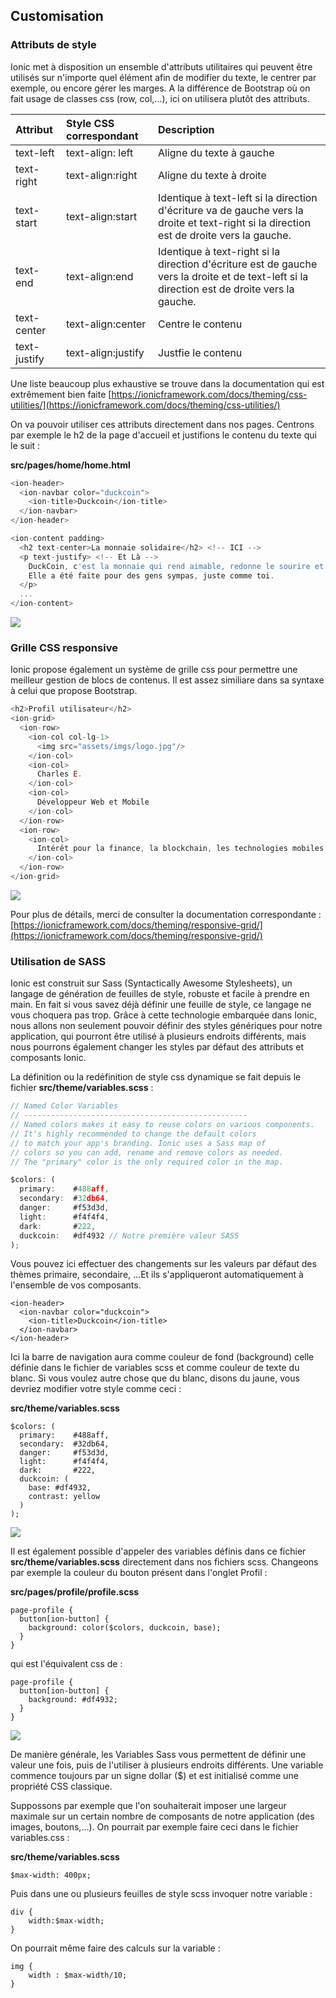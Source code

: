 ## Customisation

### Attributs de style

Ionic met à disposition un ensemble d'attributs utilitaires qui peuvent être utilisés sur n'importe quel élément afin de modifier du texte, le centrer par exemple, ou encore gérer les marges. A la différence de Bootstrap où on fait usage de classes css \(row, col,...\), ici on utilisera plutôt des attributs.

| Attribut | Style CSS correspondant | Description |
| :--- | :--- | :--- |
| text-left | text-align: left | Aligne du texte à gauche |
| text-right | text-align:right | Aligne du texte à droite |
| text-start | text-align:start | Identique à text-left si la direction d'écriture va de gauche vers la droite et text-right si la direction est de droite vers la gauche. |
| text-end | text-align:end | Identique à text-right si la direction d'écriture est de gauche vers la droite et de text-left si la direction est de droite vers la gauche. |
| text-center | text-align:center | Centre le contenu |
| text-justify | text-align:justify | Justfie le contenu |

Une liste beaucoup plus exhaustive se trouve dans la documentation qui est extrêmement bien faite [https://ionicframework.com/docs/theming/css-utilities/](https://ionicframework.com/docs/theming/css-utilities/)

On va pouvoir utiliser ces attributs directement dans nos pages. Centrons par exemple le h2 de la page d'accueil et justifions le contenu du texte qui le suit :

**src/pages/home/home.html**

```js
<ion-header>
  <ion-navbar color="duckcoin">
    <ion-title>Duckcoin</ion-title>
  </ion-navbar>
</ion-header>

<ion-content padding>
  <h2 text-center>La monnaie solidaire</h2> <!-- ICI -->
  <p text-justify> <!-- Et Là -->
    DuckCoin, c'est la monnaie qui rend aimable, redonne le sourire et change la face du monde.
    Elle a été faite pour des gens sympas, juste comme toi.
  </p>
  ...
</ion-content>
```

![](/assets/screen_home_5.png)

### Grille CSS responsive

Ionic propose également un système de grille css pour permettre une meilleur gestion de blocs de contenus. Il est assez similiare dans sa syntaxe à celui que propose Bootstrap.

```js
<h2>Profil utilisateur</h2>
<ion-grid>
  <ion-row>
    <ion-col col-lg-1>
      <img src="assets/imgs/logo.jpg"/>
    </ion-col>
    <ion-col>
      Charles E.
    </ion-col>
    <ion-col>
      Développeur Web et Mobile
    </ion-col>
  </ion-row>
  <ion-row>
    <ion-col>
      Intérêt pour la finance, la blockchain, les technologies mobiles et le O'tacos
    </ion-col>
  </ion-row>
</ion-grid>
```

![](/assets/screen_profile_5.png)

Pour plus de détails, merci de consulter la documentation correspondante : [https://ionicframework.com/docs/theming/responsive-grid/](https://ionicframework.com/docs/theming/responsive-grid/)

### Utilisation de SASS

Ionic est construit sur Sass \(Syntactically Awesome Stylesheets\), un langage de génération de feuilles de style, robuste et facile à prendre en main. En fait si vous savez déjà définir une feuille de style, ce langage ne vous choquera pas trop. Grâce à cette technologie embarquée dans Ionic, nous allons non seulement pouvoir définir des styles génériques pour notre application, qui pourront être utilisé à plusieurs endroits différents, mais nous pourrons également changer les styles par défaut des attributs et composants Ionic.

La définition ou la redéfinition de style css dynamique se fait depuis le fichier **src/theme/variables.scss** :

```js
// Named Color Variables
// --------------------------------------------------
// Named colors makes it easy to reuse colors on various components.
// It's highly recommended to change the default colors
// to match your app's branding. Ionic uses a Sass map of
// colors so you can add, rename and remove colors as needed.
// The "primary" color is the only required color in the map.

$colors: (
  primary:    #488aff,
  secondary:  #32db64,
  danger:     #f53d3d,
  light:      #f4f4f4,
  dark:       #222,
  duckcoin:   #df4932 // Notre première valeur SASS
);
```

Vous pouvez ici effectuer des changements sur les valeurs par défaut des thèmes primaire, secondaire, ...Et ils s'appliqueront automatiquement à l'ensemble de vos composants.

```
<ion-header>
  <ion-navbar color="duckcoin">
    <ion-title>Duckcoin</ion-title>
  </ion-navbar>
</ion-header>
```

Ici la barre de navigation aura comme couleur de fond \(background\) celle définie dans le fichier de variables scss et comme couleur de texte du blanc. Si vous voulez autre chose que du blanc, disons du jaune, vous devriez modifier votre style comme ceci :

**src/theme/variables.scss**

```
$colors: (
  primary:    #488aff,
  secondary:  #32db64,
  danger:     #f53d3d,
  light:      #f4f4f4,
  dark:       #222,
  duckcoin: (
    base: #df4932,
    contrast: yellow
  )
);
```

![](/assets/screen_home_4.png)

Il est également possible d'appeler des variables définis dans ce fichier **src/theme/variables.scss** directement dans nos fichiers scss. Changeons par exemple la couleur du bouton présent dans l'onglet Profil :

**src/pages/profile/profile.scss**

```
page-profile {
  button[ion-button] {
    background: color($colors, duckcoin, base);
  }
}
```

qui est l'équivalent css de :

```
page-profile {
  button[ion-button] {
    background: #df4932;
  }
}
```

![](/assets/screenprofile_1.png)



De manière générale, les Variables Sass vous permettent de définir une valeur une fois, puis de l'utiliser à plusieurs endroits différents. Une variable commence toujours par un signe dollar \($\) et est initialisé comme une propriété CSS classique.

Suppossons par exemple que l'on souhaiterait imposer une largeur maximale sur un certain nombre de composants de notre application \(des images, boutons,...\). On pourrait par exemple faire ceci dans le fichier variables.css :

**src/theme/variables.scss**

```
$max-width: 400px;
```

Puis dans une ou plusieurs feuilles de style scss invoquer notre variable :

```
div {
    width:$max-width;
}
```

On pourrait même faire des calculs sur la variable  :

```
img {
    width : $max-width/10;
}
```
